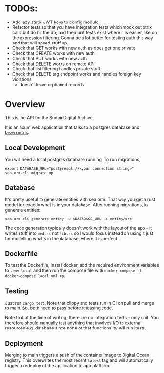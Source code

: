 # TODOs:

- Add lazy static JWT keys to config module
- Refactor tests so that you have integration tests which mock out btrix
  calls but do hit the db; and then unit tests exist where it is easier,
  like on the expression filtering. Gonna be a lot better for testing
  auth this way and that will speed stuff up.
- Check that GET works with new auth as does get one private
- Check that CREATE works with new auth
- Check that PUT works with new auth
- Check that DELETE works on remote API
- Check that list filtering handles private stuff
- Check that DELETE tag endpoint works and handles foreign key violations 
  + doesn't leave orphaned records

# Overview

This is the API for the Sudan Digital Archive.

It is an axum web application that talks to a postgres database and
[browsertrix](https://browsertrix.com/). 

## Local Development 

You will need a local postgres database running. To run migrations, 

```shell
export DATABASE_URL="postgresql://<your connection string>"
sea-orm-cli migrate up
```

## Database

It's pretty useful to generate entities with sea orm. That way you
get a rust model for exactly what is in your database. After running
migrations, to generate entities:
```shell
sea-orm-cli generate entity -u $DATABASE_URL -o entity/src
```

The code generation typically doesn't work with the layout of the app - it writes
stuff into `mod.rs` not `lib.rs` so I would focus instead on using it just for 
modelling what's in the database, where it is perfect.


## Dockerfile

To test the Dockerfile, install docker, add the required environment variables to
`.env.local` and then run the compose file with 
`docker compose -f docker-compose.local.yml up`.

## Testing 

Just run `cargo test`. Note that clippy and tests run in CI on pull and merge
to main. So, both need to pass before releasing code.

Note that at the time of writing, there are no integration tests - only unit. 
You therefore should manually test anything that involves I/O to
external resources e.g. database since none of that functionality
will run itests.

## Deployment

Merging to main triggers a push of the container image to Digital Ocean registry.
This overwrites the most recent `latest` tag and will automatically trigger a
redeploy of the application to app platform.